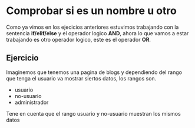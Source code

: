 # Comprobar si es un nombre u otro

Como ya vimos en los ejecicios anteriores estuvimos trabajando con la sentencia **if/elif/else** y el operador logico **AND**, ahora lo que vamos
a estar trabajando es otro operador logico, este es el operador **OR**.

## Ejercicio

Imaginemos que tenemos una pagina de blogs y dependiendo del rango que tenga el usuario va mostrar siertos datos, los rangos son.

- usuario
- no-usuario
- administrador

Tene en cuenta que el rango usuario y no-usuario muestran los mismos datos
